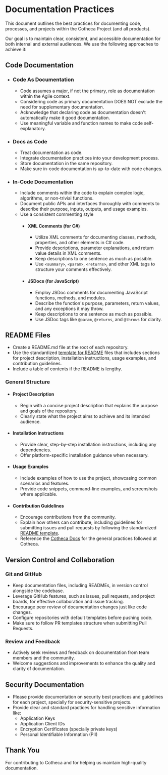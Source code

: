 # Documentation Practices
This document outlines the best practices for documenting code, processes, and projects within the Cotheca Project (and all products).

Our goal is to maintain clear, consistent, and accessible documentation for both internal and external audiences. We use the following approaches to achieve it:


## Code Documentation
- ### Code As Documentation
	- Code assumes a major, if not the primary, role as documentation within the Agile context.
	- Considering code as primary documentation DOES NOT exclude the need for supplementary documentation.
	- Acknowledge that declaring code as documentation doesn't automatically make it good documentation.
	- Use meaningful variable and function names to make code self-explanatory.
- ### Docs as Code
	- Treat documentation as code.
	- Integrate documentation practices into your development process.
	- Store documentation in the same repository.
	- Make sure in-code documentation is up-to-date with code changes.
- ### In-Code Documentation
	- Include comments within the code to explain complex logic, algorithms, or non-trivial functions.
	- Document public APIs and interfaces thoroughly with comments to describe their purpose, inputs, outputs, and usage examples.
	- Use a consistent commenting style
		- #### XML Comments (for C#)
			- Utilize XML comments for documenting classes, methods, properties, and other elements in C# code.
			- Provide descriptions, parameter explanations, and return value details in XML comments.
			- Keep descriptions to one sentence as much as possible.
			- Use `<summary>`, `<param>`, `<returns>`, and other XML tags to structure your comments effectively.

		- #### JSDocs (for JavaScript)
			- Employ JSDoc comments for documenting JavaScript functions, methods, and modules.
			- Describe the function's purpose, parameters, return values, and any exceptions it may throw.
			- Keep descriptions to one sentence as much as possible.
			- Use JSDoc tags like `@param`, `@returns`, and `@throws` for clarity.

## README Files

- Create a README.md file at the root of each repository.
- Use the standardized [template for README](https://github.com/cotheca/docs/blob/main/templates/README-template.md) files that includes sections for project description, installation instructions, usage examples, and contribution guidelines.
- Include a table of contents if the README is lengthy.
### General Structure
- #### Project Description
	- Begin with a concise project description that explains the purpose and goals of the repository.
	- Clearly state what the project aims to achieve and its intended audience.
- #### Installation Instructions
	- Provide clear, step-by-step installation instructions, including any dependencies.
	- Offer platform-specific installation guidance when necessary.

- #### Usage Examples
	- Include examples of how to use the project, showcasing common scenarios and features.
	- Provide code snippets, command-line examples, and screenshots where applicable.

- #### Contribution Guidelines
	- Encourage contributions from the community.
	- Explain how others can contribute, including guidelines for submitting issues and pull requests by following the standardized [README template](https://github.com/cotheca/docs/blob/main/templates/README-template.md).
	- Reference the [Cotheca Docs](https://github.com/cotheca/docs) for the general practices followed at Cotheca.

## Version Control and Collaboration

### Git and GitHub
- Keep documentation files, including READMEs, in version control alongside the codebase.
- Leverage GitHub features, such as issues, pull requests, and project boards, for effective collaboration and issue tracking.
- Encourage peer review of documentation changes just like code changes.
- Configure repositories with default templates before pushing code.
- Make sure to follow PR templates structure when submitting Pull Requests.

### Review and Feedback
- Actively seek reviews and feedback on documentation from team members and the community.
- Welcome suggestions and improvements to enhance the quality and clarity of documentation.

## Security Documentation

- Please provide documentation on security best practices and guidelines for each project, specially for security-sensitive projects.
- Provide clear and standard practices for handling sensitive information like:
	- Application Keys
	- Application Client IDs
	- Encryption Certificates (specially private keys)
	- Personal Identifiable Information (PII)


## Thank You
For contributing to Cotheca and for helping us maintain high-quality documentation.
